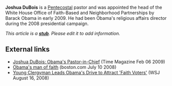**Joshua DuBois** is a [Pentecostal](Pentecostal "Pentecostal")
pastor and was appointed the head of the White House Office of
Faith-Based and Neighborhood Partnerships by Barack Obama in early
2009. He had been Obama's religious affairs director during the
2008 presidential campaign.

*This article is a **[stub](http://www.theopedia.com/Category:Theopedia_stubs "Category:Theopedia stubs")**. Please edit it to add information.*
## External links

-   [Joshua DuBois: Obama's Pastor-in-Chief](http://www.time.com/time/nation/article/0,8599,1877501,00.html)
    (Time Magazine Feb 06 2009)
-   [Obama's man of faith](http://www.boston.com/news/education/higher/articles/2008/07/10/obamas_man_of_faith/)
    (boston.com July 10 2008)
-   [Young Clergyman Leads Obama's Drive to Attract 'Faith Voters'](http://online.wsj.com/article/SB121883753433545501.html?mod=googlenews_wsj)
    (WSJ August 16, 2008)



